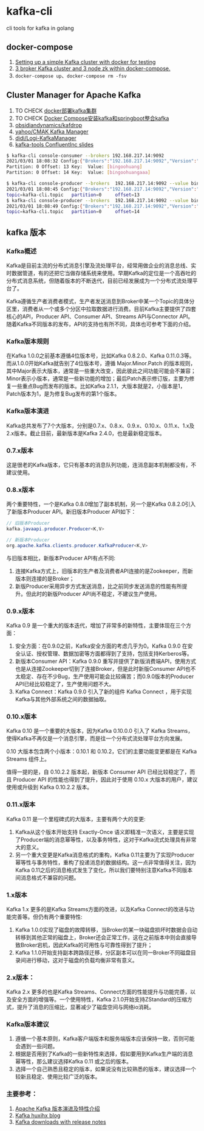 # kafka-cli

cli tools for kafka in golang

## docker-compose

1. [Setting up a simple Kafka cluster with docker for testing](http://www.smartjava.org/content/setting-up-kafka-cluster-docker-copy/)
1. [3 broker Kafka cluster and 3 node zk within docker-compose.](https://github.com/zoidbergwill/docker-compose-kafka/blob/master/docker-compose.yml)
1. `docker-compose up`、`docker-compose rm -fsv`

## Cluster Manager for Apache Kafka

1. TO CHECK [docker部署kafka集群](https://www.cnblogs.com/zisefeizhu/p/14151317.html)
1. TO CHECK [Docker Compose安装kafka和springboot整合kafka](https://www.cnblogs.com/Lambquan/p/13649715.html)
1. [obsidiandynamics/kafdrop](https://github.com/obsidiandynamics/kafdrop)
1. [yahoo/CMAK Kafka Manager](https://github.com/yahoo/CMAK)
1. [didi/Logi-KafkaManager](https://github.com/didi/Logi-KafkaManager)
1. [kafka-tools ConfluentInc slides](https://www.slideshare.net/ConfluentInc/show-me-kafka-tools-that-will-increase-my-productivity-stephane-maarek-datacumulus-kafka-summit-london-2019)

```sh
$ kafka-cli console-consumer --brokers 192.168.217.14:9092                               
2021/03/01 18:08:32 Config:{"Brokers":"192.168.217.14:9092","Version":"0.10.0.0","Topic":"kafka-cli.topic","Partitions":"all","Offset":"newest","BufferSize":256}
Partition: 0 Offset: 13 Key:  Value: [bingoohuang]
Partition: 0 Offset: 14 Key:  Value: [bingoohuangaaa]
```

```sh
$ kafka-cli console-producer --brokers  192.168.217.14:9092 --value bingoohuang           
2021/03/01 18:08:45 Config:{"Brokers":"192.168.217.14:9092","Version":"0.10.0.0","Topic":"kafka-cli.topic","Value":"bingoohuang","Partition":-1}
topic=kafka-cli.topic   partition=0     offset=13
$ kafka-cli console-producer --brokers  192.168.217.14:9092 --value bingoohuangaaa 
2021/03/01 18:08:49 Config:{"Brokers":"192.168.217.14:9092","Version":"0.10.0.0","Topic":"kafka-cli.topic","Value":"bingoohuangaaa","Partition":-1}
topic=kafka-cli.topic   partition=0     offset=14
```


## kafka 版本

### Kafka概述

Kafka是目前主流的分布式消息引擎及流处理平台，经常用做企业的消息总线、实时数据管道，有的还把它当做存储系统来使用。早期Kafka的定位是一个高吞吐的分布式消息系统，但随着版本的不断迭代，目前已经发展成为一个分布式流处理平台了。

Kafka遵循生产者消费者模式，生产者发送消息到Broker中某一个Topic的具体分区里，消费者从一个或多个分区中拉取数据进行消费。目前Kafka主要提供了四套核心的API，Producer API、Consumer API、Streams API与Connector API。随着Kafka不同版本的发布，API的支持也有所不同，具体也可参考下面的介绍。

### Kafka版本规则

在Kafka 1.0.0之前基本遵循4位版本号，比如Kafka 0.8.2.0、Kafka 0.11.0.3等。而从1.0.0开始Kafka就告别了4位版本号，遵循 Major.Minor.Patch 的版本规则，其中Major表示大版本，通常是一些重大改变，因此彼此之间功能可能会不兼容；Minor表示小版本，通常是一些新功能的增加；最后Patch表示修订版，主要为修复一些重点Bug而发布的版本。比如Kafka 2.1.1，大版本就是2，小版本是1，Patch版本为1，是为修复Bug发布的第1个版本。

### Kafka版本演进

Kafka总共发布了7个大版本，分别是0.7.x、0.8.x、0.9.x、0.10.x、0.11.x、1.x及2.x版本。截止目前，最新版本是Kafka 2.4.0，也是最新稳定版本。

### 0.7.x版本

这是很老的Kafka版本，它只有基本的消息队列功能，连消息副本机制都没有，不建议使用。

### 0.8.x版本

两个重要特性，一个是Kafka 0.8.0增加了副本机制，另一个是Kafka 0.8.2.0引入了新版本Producer API。新旧版本Producer API如下：

```java
// 旧版本Producer
kafka.javaapi.producer.Producer<K,V>

// 新版本Producer
org.apache.kafka.clients.producer.KafkaProducer<K,V>
```

与旧版本相比，新版本Producer API有点不同:

1. 连接Kafka方式上，旧版本的生产者及消费者API连接的是Zookeeper，而新版本则连接的是Broker； 
1. 新版Producer采用异步方式发送消息，比之前同步发送消息的性能有所提升。但此时的新版Producer API尚不稳定，不建议生产使用。

### 0.9.x版本

Kafka 0.9 是一个重大的版本迭代，增加了非常多的新特性，主要体现在三个方面：

1. 安全方面：在0.9.0之前，Kafka安全方面的考虑几乎为0。Kafka 0.9.0 在安全认证、授权管理、数据加密等方面都得到了支持，包括支持Kerberos等。
1. 新版本Consumer API：Kafka 0.9.0 重写并提供了新版消费端API，使用方式也是从连接Zookeeper切到了连接Broker，但是此时新版Consumer API也不太稳定、存在不少Bug，生产使用可能会比较痛苦；而0.9.0版本的Producer API已经比较稳定了，生产使用问题不大。
1. Kafka Connect：Kafka 0.9.0 引入了新的组件 Kafka Connect ，用于实现Kafka与其他外部系统之间的数据抽取。

### 0.10.x版本

Kafka 0.10 是一个重要的大版本，因为Kafka 0.10.0.0 引入了 Kafka Streams，使得Kafka不再仅是一个消息引擎，而是往一个分布式流处理平台方向发展。

0.10 大版本包含两个小版本：0.10.1 和 0.10.2，它们的主要功能变更都是在 Kafka Streams 组件上。

值得一提的是，自 0.10.2.2 版本起，新版本 Consumer API 已经比较稳定了，而且 Producer API 的性能也得到了提升，因此对于使用 0.10.x 大版本的用户，建议使用或升级到 Kafka 0.10.2.2 版本。

### 0.11.x版本

Kafka 0.11 是一个里程碑式的大版本，主要有两个大的变更:

1. Kafka从这个版本开始支持 Exactly-Once 语义即精准一次语义，主要是实现了Producer端的消息幂等性，以及事务特性，这对于Kafka流式处理具有非常大的意义。
2. 另一个重大变更是Kafka消息格式的重构，Kafka 0.11主要为了实现Producer幂等性与事务特性，重构了投递消息的数据结构。这一点非常值得关注，因为Kafka 0.11之后的消息格式发生了变化，所以我们要特别注意Kafka不同版本间消息格式不兼容的问题。

### 1.x版本

Kafka 1.x 更多的是Kafka Streams方面的改进，以及Kafka Connect的改进与功能完善等。但仍有两个重要特性:

1. Kafka 1.0.0实现了磁盘的故障转移，当Broker的某一块磁盘损坏时数据会自动转移到其他正常的磁盘上，Broker还会正常工作，这在之前版本中则会直接导致Broker宕机，因此Kafka的可用性与可靠性得到了提升；
2. Kafka 1.1.0开始支持副本跨路径迁移，分区副本可以在同一Broker不同磁盘目录间进行移动，这对于磁盘的负载均衡非常有意义。

### 2.x版本：

Kafka 2.x 更多的也是Kafka Streams、Connect方面的性能提升与功能完善，以及安全方面的增强等。一个使用特性，Kafka 2.1.0开始支持ZStandard的压缩方式，提升了消息的压缩比，显著减少了磁盘空间与网络io消耗。

### Kafka版本建议

1. 遵循一个基本原则，Kafka客户端版本和服务端版本应该保持一致，否则可能会遇到一些问题。
1. 根据是否用到了Kafka的一些新特性来选择，假如要用到Kafka生产端的消息幂等性，那么建议选择Kafka 0.11 或之后的版本。
1. 选择一个自己熟悉且稳定的版本，如果说没有比较熟悉的版本，建议选择一个较新且稳定、使用比较广泛的版本。

### 主要参考：

1. [Apache Kafka 版本演进及特性介绍](https://cloud.tencent.com/developer/article/1596747)
1. [Kafka huxihx blog](https://www.cnblogs.com/huxi2b/)
2. [Kafka downloads with release notes](http://kafka.apache.org/downloads)

